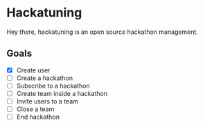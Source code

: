 # Hackatuning
Hey there, hackatuning is an open source hackathon management.

## Goals

- [x] Create user
- [ ] Create a hackathon
- [ ] Subscribe to a hackathon
- [ ] Create team inside a hackathon
- [ ] Invite users to a team
- [ ] Close a team
- [ ] End hackathon
